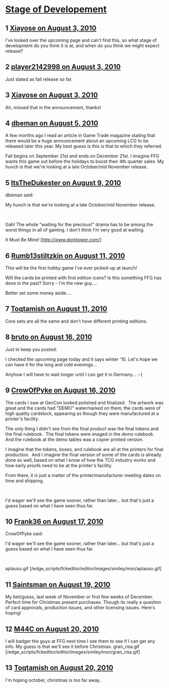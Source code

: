 # [Stage of Developement](https://community.fantasyflightgames.com/topic/33523-stage-of-developement/)

## 1 [Xiayose on August 3, 2010](https://community.fantasyflightgames.com/topic/33523-stage-of-developement/?do=findComment&comment=337207)

I've looked over the upcoming page and can't find this, so what stage of development do you think it is at, and when do you think we might expect release?

## 2 [player2142998 on August 3, 2010](https://community.fantasyflightgames.com/topic/33523-stage-of-developement/?do=findComment&comment=337231)

Just slated as fall release so far.

## 3 [Xiayose on August 3, 2010](https://community.fantasyflightgames.com/topic/33523-stage-of-developement/?do=findComment&comment=337238)

Ah, missed that in the announcement, thanks!

## 4 [dbeman on August 5, 2010](https://community.fantasyflightgames.com/topic/33523-stage-of-developement/?do=findComment&comment=338648)

A few months ago I read an article in Game Trade magazine stating that there would be a huge announcement about an upcoming LCG to be released later this year. My best guess is this is that to which they referred.

Fall begins on September 21st and ends on December 21st. I imagine FFG wants this game out before the holidays to boost their 4th quarter sales. My hunch is that we're looking at a late October/mid November release.

## 5 [ItsTheDukester on August 9, 2010](https://community.fantasyflightgames.com/topic/33523-stage-of-developement/?do=findComment&comment=340416)

dbeman said:

My hunch is that we're looking at a late October/mid November release.

 

Gah! The whole "waiting for the precious!" drama has to be among the worst things in all of gaming. I don't think I'm very good at waiting.

It Must Be Mine! [http://www.dorktower.com/]

## 6 [Rumb13stiltzkin on August 11, 2010](https://community.fantasyflightgames.com/topic/33523-stage-of-developement/?do=findComment&comment=341520)

This will be the first hobby game I've ever picked-up at launch!

Will the cards be printed with first edition icons? Is this something FFG has done in the past? Sorry - I'm the new guy....

Better set some money aside....

## 7 [Toqtamish on August 11, 2010](https://community.fantasyflightgames.com/topic/33523-stage-of-developement/?do=findComment&comment=341596)

Core sets are all the same and don't have different printing editions.

## 8 [bruto on August 16, 2010](https://community.fantasyflightgames.com/topic/33523-stage-of-developement/?do=findComment&comment=344441)

Just to keep you posted:

I checked the upcoming page today and it says winter '10. Let's hope we can have it for the long and cold evenings...

Anyhow I will have to wait longer until I can get it in Germany... :-(

## 9 [CrowOfPyke on August 16, 2010](https://community.fantasyflightgames.com/topic/33523-stage-of-developement/?do=findComment&comment=344667)

The cards I saw at GenCon looked polished and finalized.  The artwork was great and the cards had "DEMO" watermarked on them; the cards were of high quality cardstock, appearing as though they were manufactured at a printer's facility.

The only thing I didn't see from the final product was the final tokens and the final rulebook.  The final tokens were imaged in the demo rulebook.  And the rulebook at the demo tables was a copier printed version.

I imagine that the tokens, boxes, and rulebook are all at the printers for final production.  And I imagine the final version of some of the cards is already done as well, based on what I know of how the TCG industry works and how early proofs need to be at the printer's facility.

From there, it is just a matter of the printer/manufacturer meeting dates on time and shipping.

 

I'd wager we'll see the game sooner, rather than later... but that's just a guess based on what I have seen thus far.

## 10 [Frank36 on August 17, 2010](https://community.fantasyflightgames.com/topic/33523-stage-of-developement/?do=findComment&comment=344870)

CrowOfPyke said:

I'd wager we'll see the game sooner, rather than later... but that's just a guess based on what I have seen thus far.

 

aplauso.gif [/edge_scripts/fckeditor/editor/images/smiley/msn/aplauso.gif]

## 11 [Saintsman on August 19, 2010](https://community.fantasyflightgames.com/topic/33523-stage-of-developement/?do=findComment&comment=346327)

My bet/guess, last week of November or first few weeks of December. Perfect time for Christmas present purchases. Though its really a question of card approvals, production issues, and other licensing issues. Here's hoping!

## 12 [M44C on August 20, 2010](https://community.fantasyflightgames.com/topic/33523-stage-of-developement/?do=findComment&comment=346481)

I will badger the guys at FFG next time I see them to see if I can get any info. My guess is that we'll see it before Christmas. gran_risa.gif [/edge_scripts/fckeditor/editor/images/smiley/msn/gran_risa.gif]

## 13 [Toqtamish on August 20, 2010](https://community.fantasyflightgames.com/topic/33523-stage-of-developement/?do=findComment&comment=346524)

I'm hoping october, christmas is too far away.

